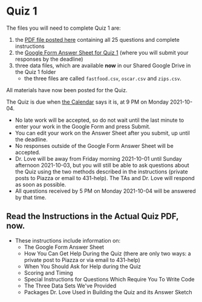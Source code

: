 # Quiz 1 

The files you will need to complete Quiz 1 are:

1. the [PDF file posted here](https://github.com/THOMASELOVE/431-2021/blob/main/quizzes/quiz1/quiz1.pdf) containing all 25 questions and complete instructions
2. the [Google Form Answer Sheet for Quiz 1](https://bit.ly/431-2021-quiz1-answer-sheet) (where you will submit your responses by the deadline)
3. three data files, which are available **now** in our Shared Google Drive in the Quiz 1 folder
    - the three files are called `fastfood.csv`, `oscar.csv` and `zips.csv`.

All materials have now been posted for the Quiz. 

The Quiz is due when [the Calendar](https://thomaselove.github.io/431/calendar.html) says it is, at 9 PM on Monday 2021-10-04. 

- No late work will be accepted, so do not wait until the last minute to enter your work in the Google Form and press Submit. 
- You can edit your work on the Answer Sheet after you submit, up until the deadline. 
- No responses outside of the Google Form Answer Sheet will be accepted.
- Dr. Love will be away from Friday morning 2021-10-01 until Sunday afternoon 2021-10-03, but you will still be able to ask questions about the Quiz using the two methods described in the instructions (private posts to Piazza or email to 431-help). The TAs and Dr. Love will respond as soon as possible. 
- All questions received by 5 PM on Monday 2021-10-04 will be answered by that time.

## Read the Instructions in the Actual Quiz PDF, now.

- These instructions include information on:
    - The Google Form Answer Sheet
    - How You Can Get Help During the Quiz (there are only two ways: a private post to Piazza or via email to 431-help)
    - When You Should Ask for Help during the Quiz
    - Scoring and Timing
    - Special Instructions for Questions Which Require You To Write Code
    - The Three Data Sets We've Provided
    - Packages Dr. Love Used in Building the Quiz and its Answer Sketch

